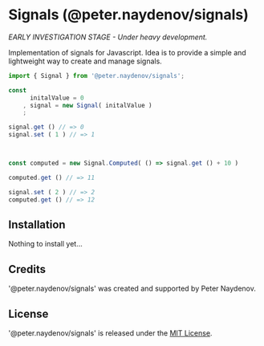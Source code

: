 # Signals (@peter.naydenov/signals)
*EARLY INVESTIGATION STAGE - Under heavy development.*


Implementation of signals for Javascript. Idea is to provide a simple and lightweight way to create and manage signals.

```js
import { Signal } from '@peter.naydenov/signals';

const 
      initalValue = 0
    , signal = new Signal( initalValue )
    ;

signal.get () // => 0
signal.set ( 1 ) // => 1



const computed = new Signal.Computed( () => signal.get () + 10 )

computed.get () // => 11

signal.set ( 2 ) // => 2
computed.get () // => 12
```

## Installation

Nothing to install yet...





## Credits
'@peter.naydenov/signals' was created and supported by Peter Naydenov.



## License
'@peter.naydenov/signals' is released under the [MIT License](https://github.com/PeterNaydenov/signals/blob/master/LICENSE).



